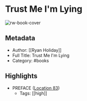 # Trust Me I'm Lying

![rw-book-cover](https://images-na.ssl-images-amazon.com/images/I/61NUh6EuKsL._SL200_.jpg)

## Metadata
- Author: [[Ryan Holiday]]
- Full Title: Trust Me I'm Lying
- Category: #books

## Highlights
- PREFACE ([Location 83](https://readwise.io/to_kindle?action=open&asin=B076VS1DPB&location=83))
    - Tags: [[high]] 
